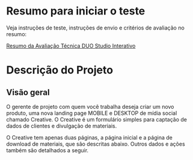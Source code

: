 # Resumo para iniciar o teste

Veja instruções de teste, instruções de envio e critérios de avaliação no resumo:

[Resumo da Avaliação Técnica DUO Studio Interativo](https://github.com/duo-oficial/instrucoes-para-processo-seletivo)

# Descrição do Projeto

## Visão geral
O gerente de projeto com quem você trabalha deseja criar um novo produto, uma nova landing page MOBILE e DESKTOP de mídia social chamado Creative. O Creative é um formulário simples para captação de dados de clientes e divulgação de materiais.

O Creative tem apenas duas páginas, a página inicial e a página de download de materiais, que são descritas abaixo. Outros dados e ações também são detalhados a seguir.
